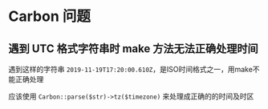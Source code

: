 # Carbon 问题

## 遇到 UTC 格式字符串时 make 方法无法正确处理时间

遇到这样的字符串 `2019-11-19T17:20:00.610Z`，是ISO时间格式之一，用make不能正确处理

应该使用 `Carbon::parse($str)->tz($timezone)` 来处理成正确的的时间及时区